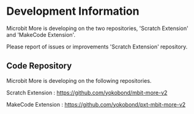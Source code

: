 # Development Information

Microbit More is developing on the two repositories, 'Scratch Extension' and 'MakeCode Extension'.

Please report of issues or improvements 'Scratch Extension' repository.

## Code Repository

Microbit More is developing on the following repositories.

Scratch Extension : https://github.com/yokobond/mbit-more-v2

MakeCode Extension : https://github.com/yokobond/pxt-mbit-more-v2

